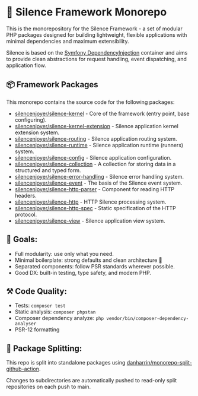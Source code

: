 # 🍃 Silence Framework Monorepo

This is the monorepository for the Silence Framework - a set of modular PHP packages designed for building lightweight, flexible applications with minimal dependencies and maximum extensibility.  

Silence is based on the [Symfony DependencyInjection](https://symfony.com/doc/current/components/dependency_injection.html) container and aims to provide clean abstractions for request handling, event dispatching, and application flow.

## 📦 Framework Packages

This monorepo contains the source code for the following packages:
- [silencenjoyer/silence-kernel](https://github.com/silencenjoyer/silence-kernel) - Core of the framework (entry point, base configuring).
- [silencenjoyer/silence-kernel-extension](https://github.com/silencenjoyer/silence-kernel-extension) - Silence application kernel extension system.
- [silencenjoyer/silence-routing](https://github.com/silencenjoyer/silence-routing) - Silence application routing system.
- [silencenjoyer/silence-runtime](https://github.com/silencenjoyer/silence-runtime) - Silence application runtime (runners) system.
- [silencenjoyer/silence-config](https://github.com/silencenjoyer/silence-config) - Silence application configuration.
- [silencenjoyer/silence-collection](https://github.com/silencenjoyer/silence-collection) - A collection for storing data in a structured and typed form.
- [silencenjoyer/silence-error-handling](https://github.com/silencenjoyer/silence-error-handling) - Silence error handling system.
- [silencenjoyer/silence-event](https://github.com/silencenjoyer/silence-event) - The basis of the Silence event system.
- [silencenjoyer/silence-http-parser](https://github.com/silencenjoyer/silence-http-parser) - Component for reading HTTP headers.
- [silencenjoyer/silence-http](https://github.com/silencenjoyer/silence-http) - HTTP Silence processing system.
- [silencenjoyer/silence-http-spec](https://github.com/silencenjoyer/silence-http-spec) - Static specification of the HTTP protocol.
- [silencenjoyer/silence-view](https://github.com/silencenjoyer/silence-view) - Silence application view system.

## 🎯 Goals:
- Full modularity: use only what you need.
- Minimal boilerplate: strong defaults and clean architecture 🐝
- Separated components: follow PSR standards wherever possible.
- Good DX: built-in testing, type safety, and modern PHP.

## ⚒️ Code Quality:
- Tests: ``composer test`` 
- Static analysis: ``composer phpstan``
- Composer dependency analyze: ``php vendor/bin/composer-dependency-analyser``
- PSR-12 formatting

## 🔀 Package Splitting:
This repo is split into standalone packages using [danharrin/monorepo-split-github-action](https://github.com/danharrin/monorepo-split-github-action).

Changes to subdirectories are automatically pushed to read-only split repositories on each push to main.
